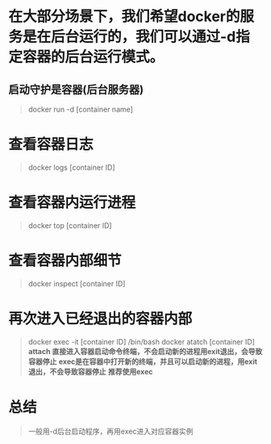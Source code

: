 # 在大部分场景下，我们希望docker的服务是在后台运行的，我们可以通过-d指定容器的后台运行模式。
## 启动守护是容器(后台服务器)
> docker run -d [container name]


# 查看容器日志
> docker logs [container ID]

# 查看容器内运行进程
> docker top [container ID]

# 查看容器内部细节
> docker inspect [container ID]

# 再次进入已经退出的容器内部
> docker exec -it [container ID] /bin/bash
> docker atatch [container ID]
**attach 直接进入容器启动命令终端，不会启动新的进程用exit退出，会导致容器停止**
**exec是在容器中打开新的终端，并且可以启动新的进程，用exit退出，不会导致容器停止**
**推荐使用exec**

# 总结
> 一般用-d后台启动程序，再用exec进入对应容器实例
